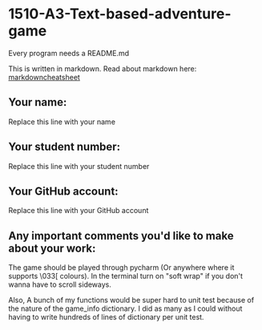 # 1510-A3-Text-based-adventure-game

Every program needs a README.md

This is written in markdown. Read about markdown here: [markdowncheatsheet](https://www.markdownguide.org/cheat-sheet/)

## Your name:
Replace this line with your name

## Your student number:
Replace this line with your student number

## Your GitHub account:
Replace this line with your GitHub account

## Any important comments you'd like to make about your work:
The game should be played through pycharm (Or anywhere where it supports \033[ colours). In the terminal turn on "soft wrap" if you don't wanna have to scroll sideways.

Also, A bunch of my functions would be super hard to unit test because of the nature of the game_info dictionary. I did as many as I could without having to write hundreds of lines of dictionary per unit test.